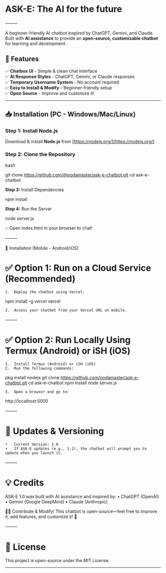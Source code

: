# ASK-E: The AI for the future
⸻

A beginner-friendly AI chatbot inspired by ChatGPT, Gemini, and Claude. Built with **AI assistance** to provide an **open-source, customizable chatbot** for learning and development.  

## 🚀 Features  
✅ **Chatbox UI** - Simple & clean chat interface  
✅ **AI Response Styles** - ChatGPT, Gemini, or Claude responses  
✅ **Temporary Username System** - No account required  
✅ **Easy to Install & Modify** - Beginner-friendly setup  
✅ **Open Source** - Improve and customize it!  

---

## 📥 Installation (PC - Windows/Mac/Linux)  
### **Step 1: Install Node.js**  
Download & install **Node.js** from [https://nodejs.org/](https://nodejs.org/)  

### **Step 2: Clone the Repository**  
bash

git clone https://github.com/@podamaster/ask-e-chatbot.git
cd ask-e-chatbot

**Step 3:** Install Dependencies

npm install

**Step 4:** Run the Server

node server.js

💡 Open index.html in your browser to chat!

⸻

📱 Installation (Mobile - Android/iOS)

# ✅ Option 1: Run on a Cloud Service (Recommended)
	1.	Deploy the chatbot using Vercel:

npm install -g vercel
vercel


	2.	Access your chatbot from your Vercel URL on mobile.

⸻

# ✅ Option 2: Run Locally Using Termux (Android) or iSH (iOS)
	1.	Install Termux (Android) or iSH (iOS)
	2.	Run the following commands:

pkg install nodejs
git clone https://github.com/podamaster/ask-e-chatbot.git
cd ask-e-chatbot
npm install
node server.js


	3.	Open a browser and go to:

http://localhost:5000



⸻

# 🔄 Updates & Versioning
	•	Current Version: 1.0
	•	If ASK-E updates (e.g., 1.1), the chatbot will prompt you to update when you launch it.

⸻

# 💡 Credits

ASK-E 1.0 was built with AI assistance and inspired by:
	•	ChatGPT (OpenAI)
	•	Gemini (Google DeepMind)
	•	Claude (Anthropic)

👨‍💻 Contribute & Modify!
This chatbot is open-source—feel free to improve it, add features, and customize it! 🚀

⸻

# 📎 License

This project is open-source under the MIT License.

---
